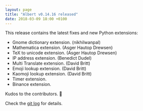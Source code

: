 ```yaml
---
layout: page
title: "Albert v0.14.16 released"
date: 2018-03-09 18:00 +0100
---
```

This release contains the latest fixes and new Python extensions:

* Gnome dictionary extension. (nikhilwanpal)
* Mathematica extension. (Asger Hautop Drewsen)
* TeX to unicode extension. (Asger Hautop Drewsen)
* IP address extension. (Benedict Dudel)
* Multi Translate extension. (David Britt)
* Emoji lookup extension. (David Britt)
* Kaomoji lookup extension. (David Britt)
* Timer extension.
* Binance extension.

Kudos to the contributors. 👏

Check the [git log](https://github.com/albertlauncher/albert/commits/v0.14.16) for details.
